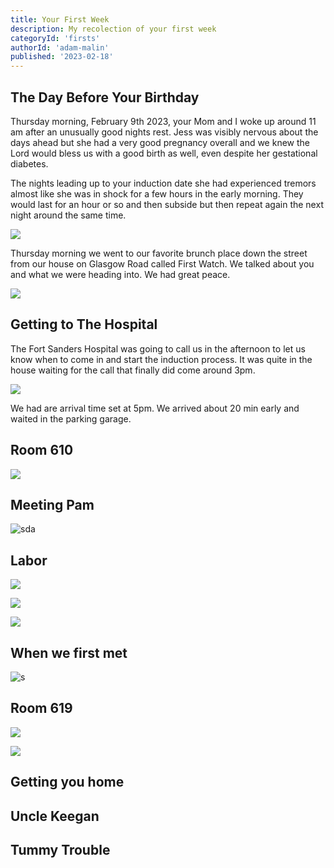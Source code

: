 ```yaml
---
title: Your First Week
description: My recolection of your first week
categoryId: 'firsts'
authorId: 'adam-malin'
published: '2023-02-18'
---
```


## The Day Before Your Birthday

Thursday morning, February 9th 2023, your Mom and I woke up around 11 am after an unusually good nights rest. Jess was visibly nervous about the days ahead but she had a very good pregnancy overall and we knew the Lord would bless us with a good birth as well, even despite her gestational diabetes. 

The nights leading up to your induction date she had experienced tremors almost like she was in shock for a few hours in the early morning. They would last for an hour or so and then subside but then repeat again the next night around the same time. 

![ ](https://raw.githubusercontent.com/PR0M3TH3AN/Dear-Esther/main/images/IMG_20230209_113829.jpg?token=GHSAT0AAAAAAB6CK3DZMGK3OBAFBCBU2IP2Y7UA3RA)

Thursday morning we went to our favorite brunch place down the street from our house on Glasgow Road called First Watch. We talked about you and what we were heading into. We had great peace. 

![ ](https://raw.githubusercontent.com/PR0M3TH3AN/Dear-Esther/main/images/IMG_20230209_122941.jpg)

## Getting to The Hospital

The Fort Sanders Hospital was going to call us in the afternoon to let us know when to come in and start the induction process. It was quite in the house waiting for the call that finally did come around 3pm.

![ ](https://raw.githubusercontent.com/PR0M3TH3AN/Dear-Esther/main/images/IMG_20230209_143611.jpg)

We had are arrival time set at 5pm. We arrived about 20 min early and waited in the parking garage. 

## Room 610

![ ](https://raw.githubusercontent.com/PR0M3TH3AN/Dear-Esther/main/images/IMG_20230209_170439%20(1).jpg)

## Meeting Pam

![sda](https://raw.githubusercontent.com/PR0M3TH3AN/Dear-Esther/main/images/PXL_20230210_111101511.MP.jpg)

## Labor

![ ](https://raw.githubusercontent.com/PR0M3TH3AN/Dear-Esther/main/images/IMG_20230209_204938.jpg)

![ ](https://raw.githubusercontent.com/PR0M3TH3AN/Dear-Esther/main/images/IMG_20230209_210859.jpg)

![ ](https://raw.githubusercontent.com/PR0M3TH3AN/Dear-Esther/main/images/IMG_20230209_210914.jpg)

## When we first met

![s](https://raw.githubusercontent.com/PR0M3TH3AN/Dear-Esther/main/images/PXL_20230210_112142776.jpg)

## Room 619

![ ](https://raw.githubusercontent.com/PR0M3TH3AN/Dear-Esther/main/images/IMG_20230210_110231.jpg)

![ ](https://raw.githubusercontent.com/PR0M3TH3AN/Dear-Esther/main/images/IMG_20230211_162138.jpg)

## Getting you home

## Uncle Keegan

## Tummy Trouble
